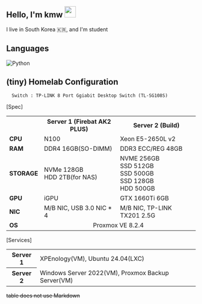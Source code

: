 ## Hello, I'm kmw <img src="https://raw.githubusercontent.com/aemmadi/aemmadi/master/wave.gif" width="30px">
I live in South Korea 🇰🇷, and I'm student

## Languages
![Python](https://img.shields.io/badge/-Python-black?style=flat-square&logo=Python)

## (tiny) Homelab Configuration
```
  Switch : TP-LINK 8 Port Ggiabit Desktop Switch (TL-SG108S)
```
[Spec]
<table>
  <tr>
    <th></th>
    <th>Server 1 (Firebat AK2 PLUS)</th>
    <th>Server 2 (Build)</th>
  </tr>
  <tr>
    <td><strong>CPU</strong></td>
    <td>N100</td>
    <td>Xeon E5-2650L v2</td>
  </tr>
  <tr>
    <td><strong>RAM</strong></td>
    <td>DDR4 16GB(SO-DIMM)</td>
    <td>DDR3 ECC/REG 48GB</td>
  </tr>
  <tr>
    <td><strong>STORAGE</strong></td>
    <td>NVMe 128GB <br> HDD 2TB(for NAS)</td>
    <td>NVME 256GB <br> SSD 512GB <br> SSD 500GB <br> SSD 128GB <br> HDD 500GB</td>
  </tr>
  <tr>
    <td><strong>GPU</strong></td>
    <td>iGPU</td>
    <td>GTX 1660Ti 6GB</td>
  </tr>
  <tr>
    <td><strong>NIC</strong></td>
    <td>M/B NIC, USB 3.0 NIC * 4</td>
    <td>M/B NIC, TP-LINK TX201 2.5G</td>
  <tr>
    <td><strong>OS</strong></td>
    <td colspan="2" align="center">Proxmox VE 8.2.4</td>
  </tr>
</table>

[Services]
<table>
  <tr>
    <th>Server 1</th>
    <td>XPEnology(VM), Ubuntu 24.04(LXC)</td>
  </tr>
  <tr>
    <th>Server 2</th>
    <td>Windows Server 2022(VM), Proxmox Backup Server(VM)</td>
  </tr>
</table>

~~table does not use Markdown~~
